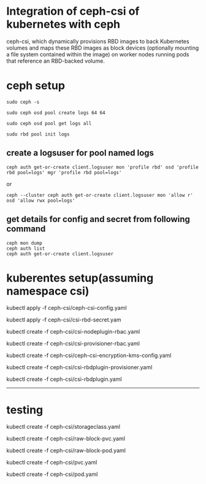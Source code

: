 # Integration of ceph-csi of kubernetes with ceph

ceph-csi, which dynamically provisions RBD images to back Kubernetes volumes and maps these RBD images as block devices (optionally mounting a file system contained within the image) on worker nodes running pods that reference an RBD-backed volume.

# ceph setup

`sudo ceph -s`

`sudo ceph osd pool create logs 64 64`

`sudo ceph osd pool get logs all`

`sudo rbd pool init logs`

## create a logsuser for pool named logs

`ceph auth get-or-create client.logsuser mon 'profile rbd' osd 'profile rbd pool=logs' mgr 'profile rbd pool=logs'`

or

`ceph --cluster ceph auth get-or-create client.logsuser mon 'allow r' osd 'allow rwx pool=logs'`

## get details for config and secret from following command

```
ceph mon dump
ceph auth list
ceph auth get-or-create client.logsuser
```

# kuberentes setup(assuming namespace csi)

kubectl apply -f ceph-csi/ceph-csi-config.yaml

kubectl apply -f ceph-csi/csi-rbd-secret.yam

kubectl create -f ceph-csi/csi-nodeplugin-rbac.yaml

kubectl create -f ceph-csi/csi-provisioner-rbac.yaml

kubectl create -f ceph-csi/ceph-csi-encryption-kms-config.yaml

kubectl create -f ceph-csi/csi-rbdplugin-provisioner.yaml

kubectl create -f ceph-csi/csi-rbdplugin.yaml

---

# testing

kubectl create -f ceph-csi/storageclass.yaml

kubectl create -f ceph-csi/raw-block-pvc.yaml

kubectl create -f ceph-csi/raw-block-pod.yaml

kubectl create -f ceph-csi/pvc.yaml

kubectl create -f ceph-csi/pod.yaml
